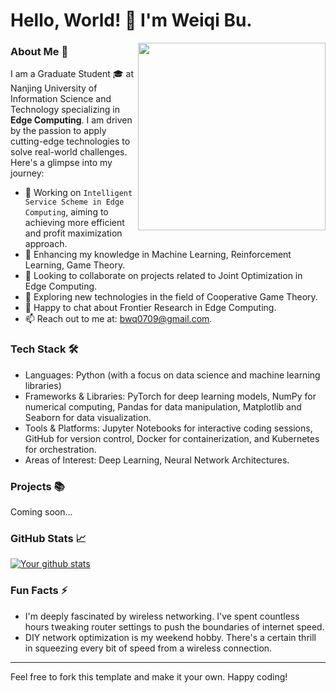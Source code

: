 # Hello, World! 👋 I'm Weiqi Bu.

<img align="right" src="你的照片或相关插图的链接" width="300"/>

### About Me 🚀
I am a Graduate Student 🎓 at Nanjing University of Information Science and Technology specializing in **Edge Computing**. I am driven by the passion to apply cutting-edge technologies to solve real-world challenges. Here's a glimpse into my journey:

- 🔭 Working on `Intelligent Service Scheme in Edge Computing`, aiming to achieving more efficient and profit maximization approach.
- 🌱 Enhancing my knowledge in Machine Learning, Reinforcement Learning, Game Theory.
- 👯 Looking to collaborate on projects related to Joint Optimization in Edge Computing.
- 🤔 Exploring new technologies in the field of Cooperative Game Theory.
- 💬 Happy to chat about Frontier Research in Edge Computing.
- 📫 Reach out to me at: bwq0709@gmail.com.

### Tech Stack 🛠️
- Languages: Python (with a focus on data science and machine learning libraries)
- Frameworks & Libraries: PyTorch for deep learning models, NumPy for numerical computing, Pandas for data manipulation, Matplotlib and Seaborn for data visualization.
- Tools & Platforms: Jupyter Notebooks for interactive coding sessions, GitHub for version control, Docker for containerization, and Kubernetes for orchestration.
- Areas of Interest: Deep Learning, Neural Network Architectures.

### Projects 📚
Coming soon...

### GitHub Stats 📈
[![Your github stats](https://github-readme-stats.vercel.app/api?username=BWQ-L&show_icons=true)](https://github.com/anuraghazra/github-readme-stats)

### Fun Facts ⚡
- I'm deeply fascinated by wireless networking. I've spent countless hours tweaking router settings to push the boundaries of internet speed.
- DIY network optimization is my weekend hobby. There's a certain thrill in squeezing every bit of speed from a wireless connection.

---

Feel free to fork this template and make it your own. Happy coding!

